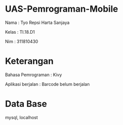 # UAS-Pemrograman-Mobile

Nama  : Tyo Repsi Harta Sanjaya

Kelas : TI.18.D1

Nim   : 311810430

# Keterangan

Bahasa Pemrograman  : Kivy

Aplikasi berjalan   : Barcode belum berjalan

# Data Base

mysql, localhost
